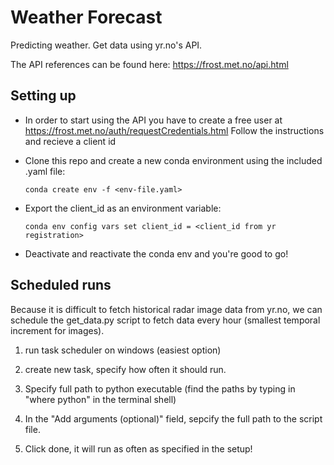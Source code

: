 # Weather Forecast
Predicting weather.
Get data using yr.no's API.

The API references can be found here: https://frost.met.no/api.html
## Setting up

* In order to start using the API you have to create a free user at https://frost.met.no/auth/requestCredentials.html
Follow the instructions and recieve a client id

* Clone this repo and create a new conda environment using the included .yaml file:

  ```conda create env -f <env-file.yaml>```

* Export the client_id as an environment variable:

  ```conda env config vars set client_id = <client_id from yr registration>```

* Deactivate and reactivate the conda env and you're good to go!


## Scheduled runs

Because it is difficult to fetch historical radar image data from yr.no, we can schedule the get_data.py script to fetch data every hour (smallest temporal increment for images).

1. run task scheduler on windows (easiest option)

2. create new task, specify how often it should run.

3. Specify full path to python executable (find the paths by typing in "where python" in the terminal shell)

4. In the "Add arguments (optional)" field, sepcify the full path to the script file. 

5. Click done, it will run as often as specified in the setup!  
